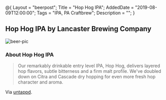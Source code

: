 @{
 Layout = "beerpost";
 Title = "Hop Hog IPA";
 AddedDate = "2019-08-09T12:00:00";
 Tags = "IPA, PA Craftbrew";
 Description = "";
 }
 

## Hop Hog IPA by Lancaster Brewing Company

![beer-pic]

### About Hop Hog IPA

> Our remarkably drinkable entry level IPA, Hop Hog, delivers layered hop flavors, subtle bitterness and a firm malt profile. We've doubled down on Citra and Cascade dry hopping for even more fresh hop character and aroma.

Via [untappd][untappd-url].

[untappd-url]: <https://untappd.com/b/lancaster-brewing-company-hop-hog-ipa/3303800>
[beer-pic]: https://jasonpowley.com/assets/img/2019-08-09-hop-hog-ipa.jpeg "Hop Hog IPA by Lancaster Brewing Company"

